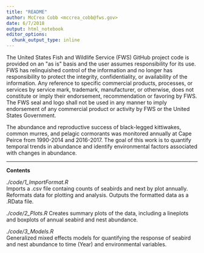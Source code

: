 ```yaml
---
title: "README"
author: McCrea Cobb <mccrea_cobb@fws.gov>
date: 6/7/2018
output: html_notebook
editor_options: 
  chunk_output_type: inline
---
```

The United States Fish and Wildlife Service (FWS) GitHub project code is provided on an "as is" basis and the user assumes responsibility for its use. FWS has relinquished control of the information and no longer has responsibility to protect the integrity, confidentiality, or availability of the information. Any reference to specific commercial products, processes, or services by service mark, trademark, manufacturer, or otherwise, does not constitute or imply their endorsement, recommendation or favoring by FWS. The FWS seal and logo shall not be used in any manner to imply endorsement of any commercial product or activity by FWS or the United States Government.

The abundance and reproductive success of black-legged kittiwakes, common murres, and pelagic cormorants was monitored annually at Cape Peirce from 1990-2014 and 2016-2017. The goal of this work is to quantify temporal trends in abundance and identify environmental factors associated with changes in abundance. 

------------------------

**Contents**

*./code/1_ImportFormat.R*  
Imports a .csv file containg counts of seabirds and next by plot annually. Reformats data for plotting and analysis. Outputs the formatted data as a .RData file.  

*./code/2_Plots.R*
Creates summary plots of the data, including a lineplots and boxplots of annual seabird and nest abundance. 

*./code/3_Models.R*  
Generalized mixed effects models for quantifying the response of seabird and nest abundance to time (Year) and environmental variables.
